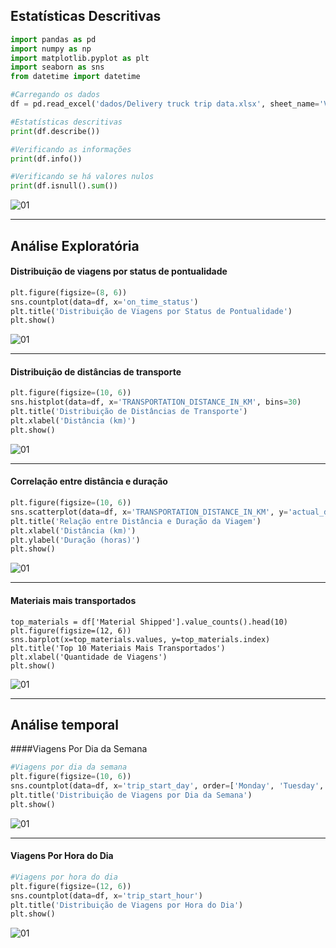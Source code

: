 ## Estatísticas Descritivas

```python
import pandas as pd
import numpy as np
import matplotlib.pyplot as plt
import seaborn as sns
from datetime import datetime

#Carregando os dados
df = pd.read_excel('dados/Delivery truck trip data.xlsx', sheet_name='VTS Data 280820')

#Estatísticas descritivas
print(df.describe())

#Verificando as informações 
print(df.info())

#Verificando se há valores nulos
print(df.isnull().sum())
```

![01](https://github.com/user-attachments/assets/59fbdeec-3661-4bc3-95b9-13348a5ea03c)

<hr>

## Análise Exploratória

#### Distribuição de viagens por status de pontualidade

```python
plt.figure(figsize=(8, 6))
sns.countplot(data=df, x='on_time_status')
plt.title('Distribuição de Viagens por Status de Pontualidade')
plt.show()
```

![01](https://github.com/user-attachments/assets/fccfdf60-dbd2-45ff-bc3d-63d45d354025)

<hr>

#### Distribuição de distâncias de transporte

```python
plt.figure(figsize=(10, 6))
sns.histplot(data=df, x='TRANSPORTATION_DISTANCE_IN_KM', bins=30)
plt.title('Distribuição de Distâncias de Transporte')
plt.xlabel('Distância (km)')
plt.show()
```

![01](https://github.com/user-attachments/assets/6bc87389-8339-4e01-a743-336dbebb18e1)

<hr>

#### Correlação entre distância e duração

```python
plt.figure(figsize=(10, 6))
sns.scatterplot(data=df, x='TRANSPORTATION_DISTANCE_IN_KM', y='actual_duration', hue='on_time_status')
plt.title('Relação entre Distância e Duração da Viagem')
plt.xlabel('Distância (km)')
plt.ylabel('Duração (horas)')
plt.show()
```

![01](https://github.com/user-attachments/assets/d55f7cf0-72bd-4240-8ab5-839d5fac430e)

<hr>

#### Materiais mais transportados

```pyhon
top_materials = df['Material Shipped'].value_counts().head(10)
plt.figure(figsize=(12, 6))
sns.barplot(x=top_materials.values, y=top_materials.index)
plt.title('Top 10 Materiais Mais Transportados')
plt.xlabel('Quantidade de Viagens')
plt.show()
```

![01](https://github.com/user-attachments/assets/f48ffba5-fd26-4476-91e6-44b548c0564e)

<hr>

## Análise temporal

####Viagens Por Dia da Semana

```python
#Viagens por dia da semana
plt.figure(figsize=(10, 6))
sns.countplot(data=df, x='trip_start_day', order=['Monday', 'Tuesday', 'Wednesday', 'Thursday', 'Friday', 'Saturday', 'Sunday'])
plt.title('Distribuição de Viagens por Dia da Semana')
plt.show()
```

![01](https://github.com/user-attachments/assets/57e922e3-1421-45da-ae57-88e8010586f9)

<hr>

#### Viagens Por Hora do Dia

```python
#Viagens por hora do dia
plt.figure(figsize=(12, 6))
sns.countplot(data=df, x='trip_start_hour')
plt.title('Distribuição de Viagens por Hora do Dia')
plt.show()
```

![01](https://github.com/user-attachments/assets/7af38c02-5247-4ae7-be0d-89a83ff09991)






